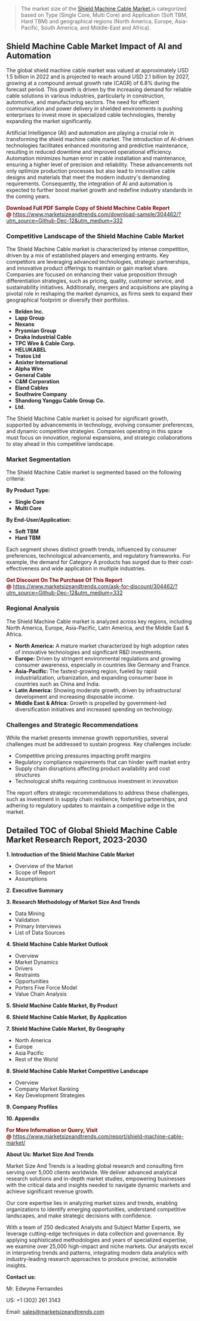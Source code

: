 <blockquote><p>The market size of the <a href="https://www.marketsizeandtrends.com/download-sample/304462/?utm_source=Github-Dec-12&amp;utm_medium=332" target="_blank">Shield Machine Cable Market </a>is categorized based on Type (Single Core, Multi Core) and Application (Soft TBM, Hard TBM) and geographical regions (North America, Europe, Asia-Pacific, South America, and Middle-East and Africa).</p></blockquote><p><h2>Shield Machine Cable Market Impact of AI and Automation</h2><p>The global shield machine cable market was valued at approximately USD 1.5 billion in 2022 and is projected to reach around USD 2.1 billion by 2027, growing at a compound annual growth rate (CAGR) of 6.8% during the forecast period. This growth is driven by the increasing demand for reliable cable solutions in various industries, particularly in construction, automotive, and manufacturing sectors. The need for efficient communication and power delivery in shielded environments is pushing enterprises to invest more in specialized cable technologies, thereby expanding the market significantly.</p><p>Artificial Intelligence (AI) and automation are playing a crucial role in transforming the shield machine cable market. The introduction of AI-driven technologies facilitates enhanced monitoring and predictive maintenance, resulting in reduced downtime and improved operational efficiency. Automation minimizes human error in cable installation and maintenance, ensuring a higher level of precision and reliability. These advancements not only optimize production processes but also lead to innovative cable designs and materials that meet the modern industry's demanding requirements. Consequently, the integration of AI and automation is expected to further boost market growth and redefine industry standards in the coming years.</p></p><p><strong><span style="color: #800000;">Download Full PDF Sample Copy of Shield Machine Cable Report @</span>&nbsp;</strong><a href="https://www.marketsizeandtrends.com/download-sample/304462/?utm_source=Github-Dec-12&amp;utm_medium=332">https://www.marketsizeandtrends.com/download-sample/304462/?utm_source=Github-Dec-12&amp;utm_medium=332</a></p><h3>Competitive Landscape of the Shield Machine Cable Market</h3><p>The Shield Machine Cable market is characterized by intense competition, driven by a mix of established players and emerging entrants. Key competitors are leveraging advanced technologies, strategic partnerships, and innovative product offerings to maintain or gain market share. Companies are focused on enhancing their value proposition through differentiation strategies, such as pricing, quality, customer service, and sustainability initiatives. Additionally, mergers and acquisitions are playing a pivotal role in reshaping the market dynamics, as firms seek to expand their geographical footprint or diversify their portfolios.</p><p><strong><p><ul><li>Belden Inc. </li><li> Lapp Group </li><li> Nexans </li><li> Prysmian Group </li><li> Draka Industrial Cable </li><li> TPC Wire & Cable Corp. </li><li> HELUKABEL </li><li> Tratos Ltd </li><li> Anixter International </li><li> Alpha Wire </li><li> General Cable </li><li> C&M Corporation </li><li> Eland Cables </li><li> Southwire Company </li><li> Shandong Yanggu Cable Group Co. </li><li> Ltd.</p></li></ul></p></strong></p><p>The Shield Machine Cable market is poised for significant growth, supported by advancements in technology, evolving consumer preferences, and dynamic competitive strategies. Companies operating in this space must focus on innovation, regional expansions, and strategic collaborations to stay ahead in this competitive landscape.</p><h3>Market Segmentation</h3><p>The Shield Machine Cable market is segmented based on the following criteria:</p><p><strong>By Product Type:</strong></p><p><strong><p><ul><li>Single Core </li><li> Multi Core</p></li></ul></p></strong></p><p><strong>By End-User/Application:</strong></p><p><strong><p><ul><li>Soft TBM </li><li> Hard TBM</p></li></ul></p></strong></p><p>Each segment shows distinct growth trends, influenced by consumer preferences, technological advancements, and regulatory frameworks. For example, the demand for Category A products has surged due to their cost-effectiveness and wide application in multiple industries.</p><p><strong><span style="color: #800000;">Get Discount On The Purchase Of This Report @&nbsp;</span></strong><a href="https://www.marketsizeandtrends.com/ask-for-discount/304462/?utm_source=Github-Dec-12&amp;utm_medium=332">https://www.marketsizeandtrends.com/ask-for-discount/304462/?utm_source=Github-Dec-12&amp;utm_medium=332</a></p><h3>Regional Analysis</h3><p>The Shield Machine Cable market is analyzed across key regions, including North America, Europe, Asia-Pacific, Latin America, and the Middle East &amp; Africa.</p><ul><li><strong>North America:</strong> A mature market characterized by high adoption rates of innovative technologies and significant R&amp;D investments.</li><li><strong>Europe:</strong> Driven by stringent environmental regulations and growing consumer awareness, especially in countries like Germany and France.</li><li><strong>Asia-Pacific:</strong> The fastest-growing region, fueled by rapid industrialization, urbanization, and expanding consumer base in countries such as China and India.</li><li><strong>Latin America:</strong> Showing moderate growth, driven by infrastructural development and increasing disposable income.</li><li><strong>Middle East &amp; Africa:</strong> Growth is propelled by government-led diversification initiatives and increased spending on technology.</li></ul><h3>Challenges and Strategic Recommendations</h3><p>While the market presents immense growth opportunities, several challenges must be addressed to sustain progress. Key challenges include:</p><ul><li>Competitive pricing pressures impacting profit margins</li><li>Regulatory compliance requirements that can hinder swift market entry</li><li>Supply chain disruptions affecting product availability and cost structures</li><li>Technological shifts requiring continuous investment in innovation</li></ul><p>The report offers strategic recommendations to address these challenges, such as investment in supply chain resilience, fostering partnerships, and adhering to regulatory updates to maintain a competitive edge in the market.</p><h2>Detailed TOC of Global Shield Machine Cable Market Research Report, 2023-2030</h2><p><strong>1. Introduction of the Shield Machine Cable Market</strong></p><ul><li>Overview of the Market</li><li>Scope of Report</li><li>Assumptions&nbsp;</li></ul><p><strong>2. Executive Summary</strong></p><p><strong>3. Research Methodology of <strong>Market Size And Trends</strong></strong></p><ul><li>Data Mining</li><li>Validation</li><li>Primary Interviews</li><li>List of Data Sources&nbsp;</li></ul><p><strong>4. Shield Machine Cable Market Outlook</strong></p><ul><li>Overview</li><li>Market Dynamics</li><li>Drivers</li><li>Restraints</li><li>Opportunities</li><li>Porters Five Force Model</li><li>Value Chain Analysis&nbsp;</li></ul><p><strong>5. Shield Machine Cable Market, By Product</strong></p><p><strong>6. Shield Machine Cable Market, By Application</strong></p><p><strong>7. Shield Machine Cable Market, By Geography</strong></p><ul><li>North America</li><li>Europe</li><li>Asia Pacific</li><li>Rest of the World&nbsp;</li></ul><p><strong>8. Shield Machine Cable Market Competitive Landscape</strong></p><ul><li>Overview</li><li>Company Market Ranking</li><li>Key Development Strategies&nbsp;</li></ul><p><strong>9. Company Profiles</strong></p><p><strong>10. Appendix</strong></p><p><strong><span style="color: #800000;">For More Information or Query, Visit @&nbsp;</span></strong><a href="https://www.marketsizeandtrends.com/report/shield-machine-cable-market/">https://www.marketsizeandtrends.com/report/shield-machine-cable-market/</a></p><p></p><p><strong>About Us:&nbsp;Market Size And Trends</strong></p><p>Market Size And Trends&nbsp;is a leading global research and consulting firm serving over 5,000 clients worldwide. We deliver advanced analytical research solutions and in-depth market studies, empowering businesses with the critical data and insights needed to navigate dynamic markets and achieve significant revenue growth.</p><p>Our core expertise lies in analyzing market sizes and trends, enabling organizations to identify emerging opportunities, understand competitive landscapes, and make strategic decisions with confidence.</p><p>With a team of 250 dedicated Analysts and Subject Matter Experts, we leverage cutting-edge techniques in data collection and governance. By applying sophisticated methodologies and years of specialized expertise, we examine over 25,000 high-impact and niche markets. Our analysts excel in interpreting trends and patterns, integrating modern data analytics with industry-leading research approaches to produce precise, actionable insights.</p><p><strong>Contact us:</strong></p><p>Mr. Edwyne Fernandes</p><p>US: +1 (302) 261 3143</p><p>Email: <a href="mailto:sales@marketsizeandtrends.com">sales@marketsizeandtrends.com</a>&nbsp;</p>
